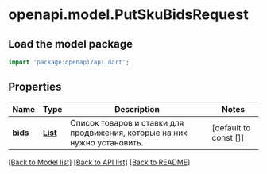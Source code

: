 # openapi.model.PutSkuBidsRequest

## Load the model package
```dart
import 'package:openapi/api.dart';
```

## Properties
Name | Type | Description | Notes
------------ | ------------- | ------------- | -------------
**bids** | [**List<SkuBidItemDTO>**](SkuBidItemDTO.md) | Список товаров и ставки для продвижения, которые на них нужно установить. | [default to const []]

[[Back to Model list]](../README.md#documentation-for-models) [[Back to API list]](../README.md#documentation-for-api-endpoints) [[Back to README]](../README.md)


